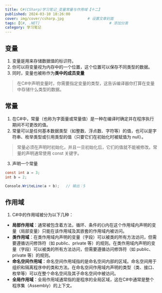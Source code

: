 ```yaml
---
title: C#(CSharp)学习笔记_变量常量与作用域【十二】
published: 2024-03-10 18:26:00
cover: img/cover/csharp.jpg           # 设置文章封面
tags: [C#, .NET]                                # 添加分类
category: 学习笔记 
---
```



## 变量
1. 变量是用来存储数据值的标识符。
2. 你可以将变量视为内存中的一个位置，这个位置可以保存不同类型的数据。
3. 同时，变量也被称作为**类中的成员变量**

> 在C#中声明变量时，你需要指定变量的类型，这告诉编译器你打算在变量中存储什么类型的数据。



## 常量
1. 在C#中，常量（也称为字面量或常量值）是一种在编译时确定并在程序执行期间不可更改的值。
2. 常量可以是任何基本数据类型（如整数、浮点数、字符等）的值，也可以是字符串、枚举类型或引用类型的值（只要它们在初始化时被赋值为 null）。

> 常量必须在声明时初始化，并且一旦初始化后，它们的值就不能被修改。常量的声明通常使用 const 关键字。

3. 声明一个常量

```csharp
const int a = 3;
int b = 2;

Console.WriteLine(a + b);   // 输出：5
```
## 作用域
 1. C#中的作用域被分为以下几种：
- **局部作用域**：通常被包含着方法，循环、条件的{}内在这个作用域内声明的变量（局部变量）只能在该作用域及其嵌套的作用域内被访问。
- **类作用域**：在类作用域内声明的变量（字段）可以被类的所有方法访问，但需要遵循访问修饰符（如 public、private 等）的规则。在类作用域内声明的变量（字段）可以被类的所有方法访问，但需要遵循访问修饰符（如 public、private 等）的规则。
- **命名空间作用域**：命名空间作用域指的是命名空间内部的区域。命名空间用于组织和隔离程序中的类和方法。在命名空间作用域内声明的类型（类、接口、枚举等）可以在整个命名空间及其子命名空间中被访问。
- **全局作用域**：全局作用域通常指的是程序的全局区域，这在C#中通常是整个程序集（Assembly）的上下文。